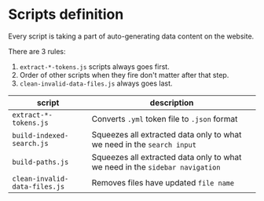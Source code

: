 # Scripts definition

Every script is taking a part of auto-generating data content on the website.

There are 3 rules:

1. `extract-*-tokens.js` scripts always goes first.
2. Order of other scripts when they fire don't matter after that step.
3. `clean-invalid-data-files.js` always goes last.

| script                        | description                                                                  |
| ----------------------------- | ---------------------------------------------------------------------------- |
| `extract-*-tokens.js`         | Converts `.yml` token file to `.json` format                                 |
| `build-indexed-search.js`     | Squeezes all extracted data only to what we need in the `search input`       |
| `build-paths.js`              | Squeezes all extracted data only to what we need in the `sidebar navigation` |
| `clean-invalid-data-files.js` | Removes files have updated `file name`                                       |
